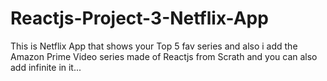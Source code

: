 # Reactjs-Project-3-Netflix-App
This is Netflix App that shows your Top 5 fav series and also i add the Amazon Prime Video series made of Reactjs from Scrath and you can also add infinite in it...
